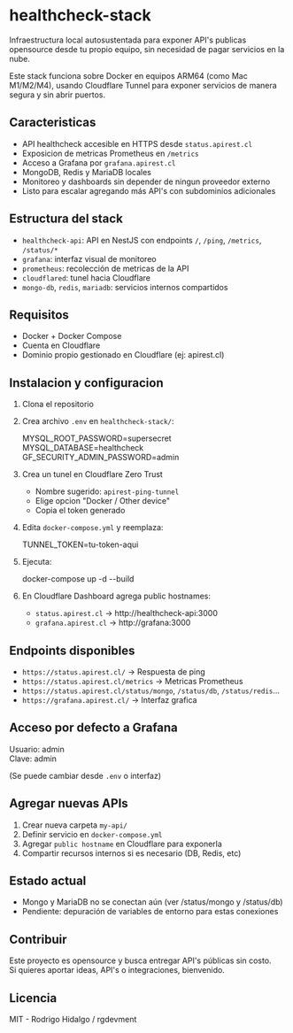 # healthcheck-stack

Infraestructura local autosustentada para exponer API's publicas opensource desde tu propio equipo, sin necesidad de pagar servicios en la nube.

Este stack funciona sobre Docker en equipos ARM64 (como Mac M1/M2/M4), usando Cloudflare Tunnel para exponer servicios de manera segura y sin abrir puertos.

## Caracteristicas

- API healthcheck accesible en HTTPS desde `status.apirest.cl`
- Exposicion de metricas Prometheus en `/metrics`
- Acceso a Grafana por `grafana.apirest.cl`
- MongoDB, Redis y MariaDB locales
- Monitoreo y dashboards sin depender de ningun proveedor externo
- Listo para escalar agregando más API's con subdominios adicionales

## Estructura del stack

- `healthcheck-api`: API en NestJS con endpoints `/`, `/ping`, `/metrics`, `/status/*`
- `grafana`: interfaz visual de monitoreo
- `prometheus`: recolección de metricas de la API
- `cloudflared`: tunel hacia Cloudflare
- `mongo-db`, `redis`, `mariadb`: servicios internos compartidos

## Requisitos

- Docker + Docker Compose
- Cuenta en Cloudflare
- Dominio propio gestionado en Cloudflare (ej: apirest.cl)

## Instalacion y configuracion

1. Clona el repositorio

2. Crea archivo `.env` en `healthcheck-stack/`:

   MYSQL_ROOT_PASSWORD=supersecret  
   MYSQL_DATABASE=healthcheck  
   GF_SECURITY_ADMIN_PASSWORD=admin

3. Crea un tunel en Cloudflare Zero Trust
    - Nombre sugerido: `apirest-ping-tunnel`
    - Elige opcion "Docker / Other device"
    - Copia el token generado

4. Edita `docker-compose.yml` y reemplaza:

   TUNNEL_TOKEN=tu-token-aqui

5. Ejecuta:

   docker-compose up -d --build

6. En Cloudflare Dashboard agrega public hostnames:

    - `status.apirest.cl` -> http://healthcheck-api:3000
    - `grafana.apirest.cl` -> http://grafana:3000

## Endpoints disponibles

- `https://status.apirest.cl/` → Respuesta de ping
- `https://status.apirest.cl/metrics` → Metricas Prometheus
- `https://status.apirest.cl/status/mongo`, `/status/db`, `/status/redis`...
- `https://grafana.apirest.cl/` → Interfaz grafica

## Acceso por defecto a Grafana

Usuario: admin  
Clave: admin

(Se puede cambiar desde `.env` o interfaz)

## Agregar nuevas APIs

1. Crear nueva carpeta `my-api/`
2. Definir servicio en `docker-compose.yml`
3. Agregar `public hostname` en Cloudflare para exponerla
4. Compartir recursos internos si es necesario (DB, Redis, etc)

## Estado actual

- Mongo y MariaDB no se conectan aún (ver /status/mongo y /status/db)
- Pendiente: depuración de variables de entorno para estas conexiones

## Contribuir

Este proyecto es opensource y busca entregar API's públicas sin costo.  
Si quieres aportar ideas, API's o integraciones, bienvenido.

## Licencia

MIT - Rodrigo Hidalgo / rgdevment
